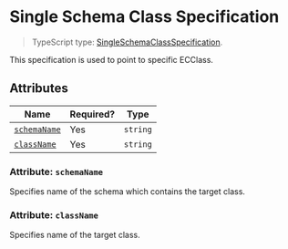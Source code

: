 # Single Schema Class Specification

> TypeScript type: [SingleSchemaClassSpecification]($presentation-common).

This specification is used to point to specific ECClass.

## Attributes

| Name                                  | Required? | Type     |
| ------------------------------------- | --------- | -------- |
| [`schemaName`](#attribute-schemaname) | Yes       | `string` |
| [`className`](#attribute-classname)   | Yes       | `string` |

### Attribute: `schemaName`

Specifies name of the schema which contains the target class.

### Attribute: `className`

Specifies name of the target class.
